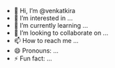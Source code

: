 - 👋 Hi, I’m @venkatkira
- 👀 I’m interested in ...
- 🌱 I’m currently learning ...
- 💞️ I’m looking to collaborate on ...
- 📫 How to reach me ...
- 😄 Pronouns: ...
- ⚡ Fun fact: ...

<!---
venkatkira/venkatkira is a ✨ special ✨ repository because its `README.md` (this file) appears on your GitHub profile.
You can click the Preview link to take a look at your changes.
--->
